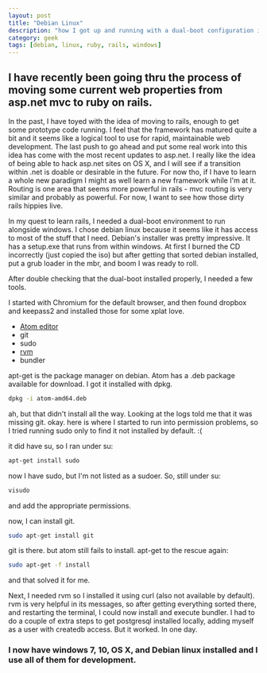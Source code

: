 ```yaml
---
layout: post
title: "Debian Linux"
description: "how I got up and running with a dual-boot configuration in a day."
category: geek
tags: [debian, linux, ruby, rails, windows]
---
```


## I have recently been going thru the process of moving some current web properties from asp.net mvc to ruby on rails.

In the past, I have toyed with the idea of moving to rails, enough to get some prototype code running. I feel that the framework has matured quite a bit and it seems like a logical tool to use for rapid, maintainable web development. The last push to go ahead and put some real work into this idea has come with the most recent updates to asp.net. I really like the idea of being able to hack asp.net sites on OS X, and I will see if a transition within .net is doable or desirable in the future. For now tho, if I have to learn a whole new paradigm I might as well learn a new framework while I'm at it. Routing is one area that seems more powerful in rails - mvc routing is very similar and probably as powerful. For now, I want to see how those dirty rails hippies live.

In my quest to learn rails, I needed a dual-boot environment to run alongside windows. I chose debian linux because it seems like it has access to most of the stuff that I need. Debian's installer was pretty impressive. It has a setup.exe that runs from within windows. At first I burned the CD incorrectly (just copied the iso) but after getting that sorted debian installed, put a grub loader in the mbr, and boom I was ready to roll.

After double checking that the dual-boot installed properly, I needed a few tools.

I started with Chromium for the default browser, and then found dropbox and keepass2 and installed those for some xplat love.

+ [Atom editor](http://atom.io)
+ git
+ sudo
+ [rvm](http://rvm.io)
+ bundler

apt-get is the package manager on debian. Atom has a .deb package available for download. I got it installed with dpkg.

```bash
dpkg -i atom-amd64.deb
```

ah, but that didn't install all the way. Looking at the logs told me that it was missing git. okay. here is where I started to run into permission problems, so I tried running sudo only to find it not installed by default. :(

it did have su, so I ran under su:

```bash
apt-get install sudo
```

now I have sudo, but I'm not listed as a sudoer. So, still under su:

```bash
visudo
```

and add the appropriate permissions.

now, I can install git.

```bash
sudo apt-get install git
```

git is there. but atom still fails to install. apt-get to the rescue again:

```bash
sudo apt-get -f install
```

and that solved it for me.

Next, I needed rvm so I installed it using curl (also not available by default). rvm is very helpful in its messages, so after getting everything sorted there, and restarting the terminal, I could now install and execute bundler. I had to do a couple of extra steps to get postgresql installed locally, adding myself as a user with createdb access. But it worked. In one day.

### I now have windows 7, 10, OS X, and Debian linux installed and I use all of them for development.
